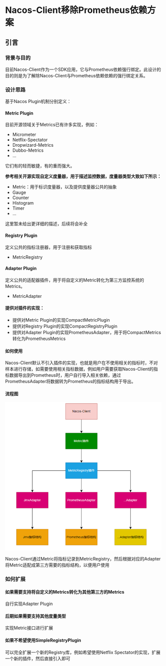 # Nacos-Client移除Prometheus依赖方案

## 引言

### 背景与目的

目前Nacos-Client作为一个SDK应用，它与Prometheus依赖强行绑定。此设计的目的则是为了解除Nacos-Client与Prometheus依赖依赖的强行绑定关系。

### 设计思路

基于Nacos Plugin机制分别定义：
#### Metric Plugin

目前开源领域关于Metrics已有许多实现，例如：
- Micrometer
- Netflix-Spectator
- Dropwizard-Metrics
- Dubbo-Metrics
- ...

它们有的轻而敏捷，有的重而强大。

**参考相关开源实现自定义度量器，用于描述监控数据，度量器类型大致如下所示：**
- Metric：用于标识度量器，以及提供度量器公共的抽象
- Gauge
- Counter
- Histogram
- Timer
- ...

这里暂未给出更详细的描述，后续将会补全

#### Registry Plugin
定义公共的指标注册器，用于注册和获取指标
- MetricRegistry
#### Adapter Plugin
定义公共的适配器插件，用于将自定义的Metric转化为第三方监控系统的Metrics。
- MetricAdapter

#### 提供对插件的实现：
- 提供对Metric Plugin的实现CompactMetricPlugin
- 提供对Registry Plugin的实现CompactRegistryPlugin
- 提供对Adapter Plugin的实现PrometheusAdapter，用于将CompactMetrics转化为PrometheusMetrics

#### 如何使用

Nacos-Client默认不引入插件的实现，也就是用户在不使用相关的指标时，不对样本进行存储，如需要使用相关指标数据，例如用户需要获取Nacos-Client的指标数据导出到Prometheus时，用户自行导入相关依赖，通过PrometheusAdapter将数据转为Prometheus的指标结构用于导出。

#### 流程图

![img.png](images/img.png)

Nacos-Client通过Metric将指标记录到MetricRegistry，然后根据对应的Adapter将Metric适配成第三方需要的指标结构，以便用户使用

### 如何扩展

#### 如果需要支持将自定义的Metrics转化为其他第三方的Metrics

自行实现Adapter Plugin

#### 后期如果需要支持其他度量类型

实现Metric接口进行扩展

#### 如果不希望使用SimpleRegistryPlugin

可以完全扩展一个新的Registry库，例如希望使用Netflix Spectator的实现，扩展一个新的插件，然后直接引入即可

